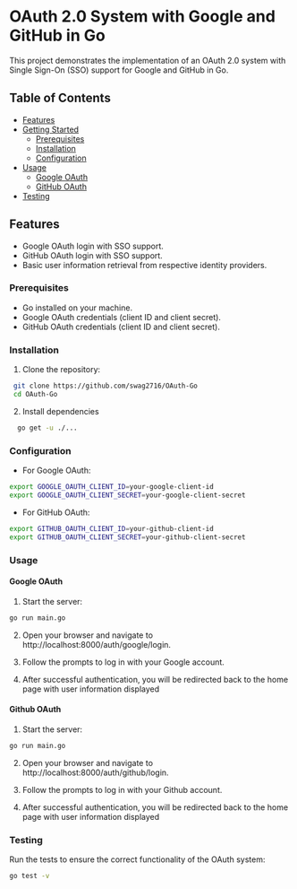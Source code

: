 
# OAuth 2.0 System with Google and GitHub in Go

This project demonstrates the implementation of an OAuth 2.0 system with Single Sign-On (SSO) support for Google and GitHub in Go.

## Table of Contents

- [Features](#features)
- [Getting Started](#getting-started)
  - [Prerequisites](#prerequisites)
  - [Installation](#installation)
  - [Configuration](#configuration)
- [Usage](#usage)
  - [Google OAuth](#google-oauth)
  - [GitHub OAuth](#github-oauth)
- [Testing](#testing)


## Features

- Google OAuth login with SSO support.
- GitHub OAuth login with SSO support.
- Basic user information retrieval from respective identity providers.














### Prerequisites

- Go installed on your machine.
- Google OAuth credentials (client ID and client secret).
- GitHub OAuth credentials (client ID and client secret).
### Installation

1. Clone the repository:

  ```bash
   git clone https://github.com/swag2716/OAuth-Go
   cd OAuth-Go
  ```
2. Install dependencies
  
  ```bash
    go get -u ./...
  ```
  
    
### Configuration

- For Google OAuth:
```bash
export GOOGLE_OAUTH_CLIENT_ID=your-google-client-id
export GOOGLE_OAUTH_CLIENT_SECRET=your-google-client-secret
```
- For GitHub OAuth:
```bash
export GITHUB_OAUTH_CLIENT_ID=your-github-client-id
export GITHUB_OAUTH_CLIENT_SECRET=your-github-client-secret
```
### Usage

#### Google OAuth

1. Start the server:
```bash
go run main.go
```
2. Open your browser and navigate to http://localhost:8000/auth/google/login.

3. Follow the prompts to log in with your Google account.

4. After successful authentication, you will be redirected back to the home page with user information displayed

#### Github OAuth

1. Start the server:
```bash
go run main.go
```
2. Open your browser and navigate to http://localhost:8000/auth/github/login.

3. Follow the prompts to log in with your Github account.

4. After successful authentication, you will be redirected back to the home page with user information displayed


### Testing

Run the tests to ensure the correct functionality of the OAuth system:

```bash
go test -v
```


